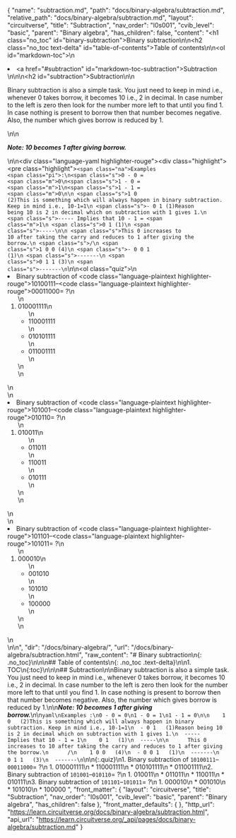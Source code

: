 {
  "name": "subtraction.md",
  "path": "docs/binary-algebra/subtraction.md",
  "relative_path": "docs/binary-algebra/subtraction.md",
  "layout": "circuitverse",
  "title": "Subtraction",
  "nav_order": "l0s001",
  "cvib_level": "basic",
  "parent": "Binary algebra",
  "has_children": false,
  "content": "<h1 class=\"no_toc\" id=\"binary-subtraction\">Binary subtraction</h1>\n\n<h2 class=\"no_toc text-delta\" id=\"table-of-contents\">Table of contents</h2>\n\n<ol id=\"markdown-toc\">\n  <li><a href=\"#subtraction\" id=\"markdown-toc-subtraction\">Subtraction</a></li>\n</ol>\n\n<h2 id=\"subtraction\">Subtraction</h2>\n\n<p>Binary subtraction is also a simple task. You just need to keep in mind i.e., whenever 0 takes borrow, it becomes 10 i.e., 2 in decimal. In case number to the left is zero then look for the number more left to that until you find 1. In case nothing is present to borrow then that number becomes negative. Also, the number which gives borrow is reduced by 1.</p>\n\n<p><strong><em>Note: 10 becomes 1 after giving borrow.</em></strong></p>\n\n<div class=\"language-yaml highlighter-rouge\"><div class=\"highlight\"><pre class=\"highlight\"><code><span class=\"na\">Examples </span><span class=\"pi\">:</span>\n<span class=\"s\">0 - 0 = </span><span class=\"m\">0</span>\n<span class=\"s\">1 - 0 = </span><span class=\"m\">1</span>\n<span class=\"s\">1 - 1 = </span><span class=\"m\">0</span>\n\n    <span class=\"s\">1 0   (2)This is something which will always happen in binary subtraction. Keep in mind i.e., 10-1=1</span>\n  <span class=\"s\">- 0 1   (1)Reason being 10 is 2 in decimal which on subtraction with 1 gives 1.</span>\n  <span class=\"s\">-----      Implies that 10 - 1 = </span><span class=\"m\">1</span>\n    <span class=\"s\">0 1   (1)</span>\n  <span class=\"s\">-----</span>\n\n      <span class=\"s\">This 0 increases to 10 after taking the carry and reduces to 1 after giving the borrow.</span>\n      <span class=\"s\">/</span>\n    <span class=\"s\">1 0 0   (4)</span>\n  <span class=\"s\">- 0 0 1   (1)</span>\n  <span class=\"s\">-------</span>\n    <span class=\"s\">0 1 1   (3)</span>\n  <span class=\"s\">-------</span>\n</code></pre></div></div>\n\n<ol class=\"quiz\">\n  <li>Binary subtraction of <code class=\"language-plaintext highlighter-rouge\">10100111</code>–<code class=\"language-plaintext highlighter-rouge\">00011000</code>= ?\n    <ol>\n      <li>010001111\n        <ul>\n          <li>110001111</li>\n          <li>010101111</li>\n          <li>011001111</li>\n        </ul>\n      </li>\n    </ol>\n  </li>\n  <li>Binary subtraction of <code class=\"language-plaintext highlighter-rouge\">101001</code>–<code class=\"language-plaintext highlighter-rouge\">010110</code>= ?\n    <ol>\n      <li>010011\n        <ul>\n          <li>011011</li>\n          <li>110011</li>\n          <li>010111</li>\n        </ul>\n      </li>\n    </ol>\n  </li>\n  <li>Binary subtraction of <code class=\"language-plaintext highlighter-rouge\">101101</code>–<code class=\"language-plaintext highlighter-rouge\">101011</code>= ?\n    <ol>\n      <li>000010\n        <ul>\n          <li>001010</li>\n          <li>101010</li>\n          <li>100000</li>\n        </ul>\n      </li>\n    </ol>\n  </li>\n</ol>\n",
  "dir": "/docs/binary-algebra/",
  "url": "/docs/binary-algebra/subtraction.html",
  "raw_content": "# Binary subtraction\n{: .no_toc}\n\n\n## Table of contents\n{: .no_toc .text-delta}\n\n1. TOC\n{:toc}\n\n\n## Subtraction\n\nBinary subtraction is also a simple task. You just need to keep in mind i.e., whenever 0 takes borrow, it becomes 10 i.e., 2 in decimal. In case number to the left is zero then look for the number more left to that until you find 1. In case nothing is present to borrow then that number becomes negative. Also, the number which gives borrow is reduced by 1.\n\n***Note: 10 becomes 1 after giving borrow.***\n\n```yaml\nExamples :\n0 - 0 = 0\n1 - 0 = 1\n1 - 1 = 0\n\n    1 0   (2)This is something which will always happen in binary subtraction. Keep in mind i.e., 10-1=1\n  - 0 1   (1)Reason being 10 is 2 in decimal which on subtraction with 1 gives 1.\n  -----      Implies that 10 - 1 = 1\n    0 1   (1)\n  -----\n\n      This 0 increases to 10 after taking the carry and reduces to 1 after giving the borrow.\n      /\n    1 0 0   (4)\n  - 0 0 1   (1)\n  -------\n    0 1 1   (3)\n  -------\n```\n\n{:.quiz}\n1. Binary subtraction of `10100111`–`00011000`= ?\n   1. 010001111\n   * 110001111\n   * 010101111\n   * 011001111\n2. Binary subtraction of `101001`–`010110`= ?\n   1. 010011\n   * 011011\n   * 110011\n   * 010111\n3. Binary subtraction of `101101`–`101011`= ?\n   1. 000010\n   * 001010\n   * 101010\n   * 100000 ",
  "front_matter": {
    "layout": "circuitverse",
    "title": "Subtraction",
    "nav_order": "l0s001",
    "cvib_level": "basic",
    "parent": "Binary algebra",
    "has_children": false
  },
  "front_matter_defaults": {
  },
  "http_url": "https://learn.circuitverse.org/docs/binary-algebra/subtraction.html",
  "api_url": "https://learn.circuitverse.org/_api/pages/docs/binary-algebra/subtraction.md"
}